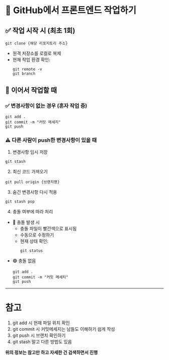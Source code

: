# 🚀 GitHub에서 프론트엔드 작업하기
## ✅ 작업 시작 시 (최초 1회)
```git clone {해당 리포지토리 주소}```
- 원격 저장소를 로컬로 복제
- 현재 작업 환경 확인:
  ```
  git remote -v
  git branch
  ```

## 🔄 이어서 작업할 때
### ✅ 변경사항이 없는 경우 (혼자 작업 중)
```
git add .
git commit -m "커밋 메세지"
git push
```
### ⚠️ 다른 사람이 push한 변경사항이 있을 때
1. 변경사항 임시 저장
```
git stash
```
2. 최신 코드 가져오기
```
git pull origin {브랜치명}
```
3. 숨긴 변경사항 다시 적용
```
git stash pop
```
4. 충돌 여부에 따라 처리

  - 🔴 충돌 발생 시
    - 충돌 파일이 빨간색으로 표시됨
    - 수동으로 수정하기
    - 현재 상태 확인:
      ```
      git status
      ```
  - 🟢 충돌 없음
    ```
    git add .
    git commit -m "커밋 메세지"
    git push
    ```

---

# 참고
1. git add 시 현재 파일 위치 확인
2. git commit 시 커밋메세지는 남들도 이해하기 쉽게 작성
3. git push 시 브랜치 확인하기
4. git stash 말고 다른 방법도 있음


 **위의 정보는 참고만 하고 자세한 건 검색하면서 진행** 
